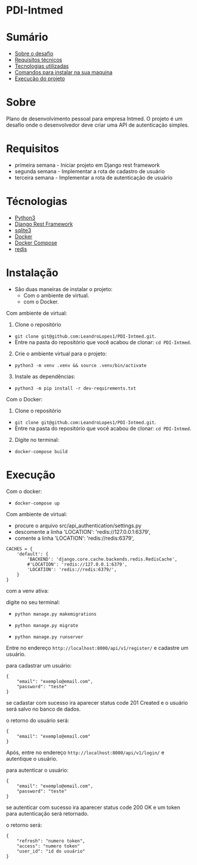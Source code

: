 # PDI-Intmed

    
# Sumário

- [Sobre o desafio](#sobre)
- [Requisitos técnicos](#requisitos)
- [Tecnologias utilizadas](#requisitos)
- [Comandos para instalar na sua maquina](#instalação)
- [Execução do projeto](#execução)

# Sobre

Plano de desenvolvimento pessoal para empresa Intmed. O projeto é um desafio onde o desenvolvedor deve criar uma
API de autenticação simples.

# Requisitos

- primeira semana - Iniciar projeto em Django rest framework
- segunda semana - Implementar a rota de cadastro de usuário
- terceira semana - Implementar a rota de autenticação de usuário

# Técnologias 

  - [Python3](https://www.python.org/)
  - [Django Rest Framework](https://www.django-rest-framework.org/)
  - [sqlite3](https://docs.python.org/3/library/sqlite3.html)
  - [Docker](https://www.docker.com/)
  - [Docker Compose](https://docs.docker.com/compose/install/)
  - [redis](https://redis.io/)
 
# Instalação

- São duas maneiras de instalar o projeto:
  - Com o ambiente de virtual.
  - com o Docker.


Com ambiente de virtual:

1. Clone o repositório

- `git clone git@github.com:LeandroLopes1/PDI-Intmed.git`.
- Entre na pasta do repositório que você acabou de clonar:
 `cd PDI-Intmed`.

2. Crie o ambiente virtual para o projeto:

- `python3 -m venv .venv && source .venv/bin/activate`

3. Instale as dependências:

- `python3 -m pip install -r dev-requirements.txt`

Com o Docker:

1. Clone o repositório

- `git clone git@github.com:LeandroLopes1/PDI-Intmed.git`.
- Entre na pasta do repositório que você acabou de clonar:
 `cd PDI-Intmed`.

2. Digite no terminal:

- `docker-compose build`


# Execução

Com o docker:

  - `docker-compose up`



Com ambiente de virtual:

- procure o arquivo src/api_authentication/settings.py
- descomente a linha 'LOCATION': 'redis://127.0.0.1:6379',
- comente a linha 'LOCATION': 'redis://redis:6379',

```
CACHES = {
    'default': {
        'BACKEND': 'django.core.cache.backends.redis.RedisCache',
        #'LOCATION': 'redis://127.0.0.1:6379',
        'LOCATION': 'redis://redis:6379/',
    }
}

```

com a venv ativa:

digite no seu terminal:

  - `python manage.py makemigrations`

  - `python manage.py migrate`

  - `python manage.py runserver`
  

Entre no endereço `http://localhost:8000/api/v1/register/` e cadastre um usuário.

para cadastrar um usuário:

```
{
    "email": "exemplo@email.com",
    "password": "teste"
}
```

se cadastar com sucesso ira aparecer status code 201 Created e o usuário será salvo no banco de dados.

o retorno do usuário será:

```
{
    "email": "exemplo@email.com"
}
```


Após, entre no endereço `http://localhost:8000/api/v1/login/` e autentique o usuário.

para autenticar o usuário:

```
{
    "email": "exemplo@email.com",
    "password": "teste"
}
```


se autenticar com sucesso ira aparecer status code 200 OK e um token para autenticação será retornado.

o retorno será:

```
{
    "refresh": "numero token",
    "access": "numero token"
    "user_id": "id do usuário"
}
```